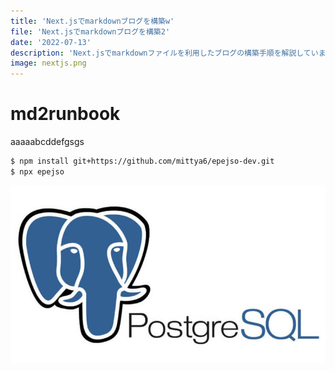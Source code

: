 ```yaml
---
title: 'Next.jsでmarkdownブログを構築w'
file: 'Next.jsでmarkdownブログを構築2'
date: '2022-07-13'
description: 'Next.jsでmarkdownファイルを利用したブログの構築手順を解説しています。'
image: nextjs.png
---
```


# md2runbook

aaaaabcddefgsgs
```sh
$ npm install git+https://github.com/mittya6/epejso-dev.git
$ npx epejso 
```


![エビフライトライアングル](./PostgreSQL.jpg "サンプル")

